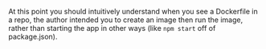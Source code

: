 At this point you should intuitively understand when you see a Dockerfile in a repo, the author intended you to create an image then run the image, rather than starting the app in other ways (like `npm start` off of package.json).